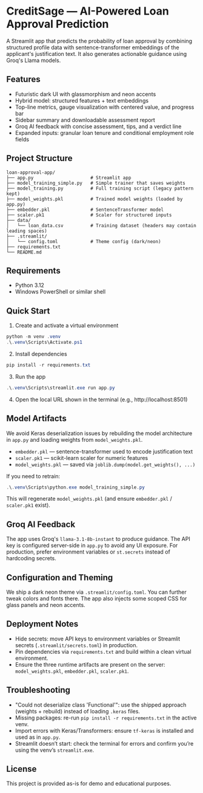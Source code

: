 # CreditSage — AI-Powered Loan Approval Prediction

A Streamlit app that predicts the probability of loan approval by combining structured profile data with sentence-transformer embeddings of the applicant's justification text. It also generates actionable guidance using Groq's Llama models.

## Features
- Futuristic dark UI with glassmorphism and neon accents
- Hybrid model: structured features + text embeddings
- Top-line metrics, gauge visualization with centered value, and progress bar
- Sidebar summary and downloadable assessment report
- Groq AI feedback with concise assessment, tips, and a verdict line
- Expanded inputs: granular loan tenure and conditional employment role fields

## Project Structure
```
loan-approval-app/
├── app.py                     # Streamlit app
├── model_training_simple.py   # Simple trainer that saves weights
├── model_training.py          # Full training script (legacy pattern kept)
├── model_weights.pkl          # Trained model weights (loaded by app.py)
├── embedder.pkl               # SentenceTransformer model
├── scaler.pk1                 # Scaler for structured inputs
├── data/
│   └── loan_data.csv          # Training dataset (headers may contain leading spaces)
├── .streamlit/
│   └── config.toml            # Theme config (dark/neon)
├── requirements.txt
└── README.md
```

## Requirements
- Python 3.12
- Windows PowerShell or similar shell

## Quick Start
1. Create and activate a virtual environment
```powershell
python -m venv .venv
.\.venv\Scripts\Activate.ps1
```
2. Install dependencies
```powershell
pip install -r requirements.txt
```
3. Run the app
```powershell
.\.venv\Scripts\streamlit.exe run app.py
```
4. Open the local URL shown in the terminal (e.g., http://localhost:8501)

## Model Artifacts
We avoid Keras deserialization issues by rebuilding the model architecture in `app.py` and loading weights from `model_weights.pkl`.
- `embedder.pkl` — sentence-transformer used to encode justification text
- `scaler.pk1` — scikit-learn scaler for numeric features
- `model_weights.pkl` — saved via `joblib.dump(model.get_weights(), ...)`

If you need to retrain:
```powershell
.\.venv\Scripts\python.exe model_training_simple.py
```
This will regenerate `model_weights.pkl` (and ensure `embedder.pkl` / `scaler.pk1` exist).

## Groq AI Feedback
The app uses Groq's `llama-3.1-8b-instant` to produce guidance. The API key is configured server-side in `app.py` to avoid any UI exposure. For production, prefer environment variables or `st.secrets` instead of hardcoding secrets.

## Configuration and Theming
We ship a dark neon theme via `.streamlit/config.toml`. You can further tweak colors and fonts there. The app also injects some scoped CSS for glass panels and neon accents.

## Deployment Notes
- Hide secrets: move API keys to environment variables or Streamlit secrets (`.streamlit/secrets.toml`) in production.
- Pin dependencies via `requirements.txt` and build within a clean virtual environment.
- Ensure the three runtime artifacts are present on the server: `model_weights.pkl`, `embedder.pkl`, `scaler.pk1`.

## Troubleshooting
- "Could not deserialize class 'Functional'": use the shipped approach (weights + rebuild) instead of loading `.keras` files.
- Missing packages: re-run `pip install -r requirements.txt` in the active venv.
- Import errors with Keras/Transformers: ensure `tf-keras` is installed and used as in `app.py`.
- Streamlit doesn’t start: check the terminal for errors and confirm you’re using the venv’s `streamlit.exe`.

## License
This project is provided as-is for demo and educational purposes.
